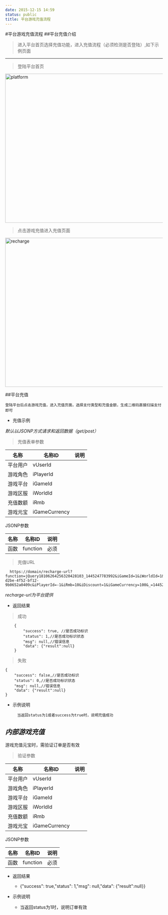 ```yaml
---
date: 2015-12-15 14:59
status: public
title: 平台游戏充值流程
---
```


#平台游戏充值流程
##平台充值介绍
> 进入平台首页选择充值功能，进入充值流程（必须检测是否登陆）,如下示例页面

---------------------------------------------------------------------
> 登陆平台首页

<p><img  alt="platform" src="https://github.com/szmolin/pt-doc/blob/master/%E5%85%85%E5%80%BC/game_platform_index.jpg" title="platform" height="475" width="583"></p>

>  点击游戏充值进入充值页面

<p><img alt="recharge" src="https://github.com/szmolin/pt-doc/blob/master/%E5%85%85%E5%80%BC/game_recharge_form.jpg" title="recharge" height="475" width="583"> </p>

##平台充值

    登陆平台后点击游戏充值，进入充值页面，选择支付类型和充值金额，生成二维码直接扫描支付即可
    
- 充值示例

_默认以JSONP方式请求和返回数据（get/post）_
> 充值表单参数

| 名称 | 名称ID | 说明 |
| ---- | ---- | ---- |
| 平台用户 | vUserId | 
| 游戏角色 | iPlayerId |  
| 游戏平台 | iGameId |  
| 游戏区服 | iWorldId  | 
| 充值数额 | iRmb  | 
| 游戏元宝 | iGameCurrency |  

JSONP参数

| 名称 | 名称ID | 说明 |
| ---- | ---- | ---- |
| 函数 | function | 必须 

 > 充值URL
   
      https://domain/recharge-url?function=jQuery18106264256320428103_1445247783992&iGameId=1&iWorldId=1&vUserId=47502ea6-d2be-4f52-bf12-9b0652a0409c&iPlayerId=-1&iRmb=10&iDiscount=1&iGameCurrency=100&_=1445247788405
      
  *recharge-url为平台提供*
  
-  返回结果

> 成功
 
        {
            "success": true, //是否成功标识
            "status": 1,//是否成功标识状态
            "msg": null,//错误信息
            "data": {"result":null}
        }  

> 失败

    {
        "success": false,//是否成功标识
        "status": 0,//是否成功标识状态
        "msg": null,//错误信息
        "data": {"result":null}
    }  
    
- 示例说明

        当返回status为1或者success为true时，说明充值成功

## ***内部游戏充值***

游戏充值元宝时，需验证订单是否有效

   

> 验证参数

| 名称 | 名称ID | 说明 |
| ---- | ---- | ---- |
| 平台用户 | vUserId | 
| 游戏角色 | iPlayerId |  
| 游戏平台 | iGameId |  
| 游戏区服 | iWorldId  | 
| 充值数额 | iRmb  | 
| 游戏元宝 | iGameCurrency |  

JSONP参数

| 名称 | 名称ID | 说明 |
| ---- | ---- | ---- |
| 函数 | function | 必须 

-  返回结果
   
    * {"success": true,"status": 1,"msg": null,"data": {"result":null}}  
 
- 示例说明
    * 当返回status为1时，说明订单有效

